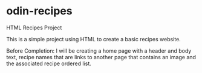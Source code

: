 # odin-recipes
HTML Recipes Project

This is a simple project using HTML to create a basic recipes website.

Before Completion:
I will be creating a home page with a header and body text, recipe names that are links to another page that contains an image and the associated recipe ordered list.
